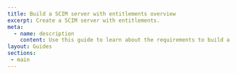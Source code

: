```yaml
---
title: Build a SCIM server with entitlements overview
excerpt: Create a SCIM server with entitlements.
meta:
  - name: description
    content: Use this guide to learn about the requirements to build a SCIM 2.0 server to support the exchange of entitlements between a downstream app and an Okta integration.
layout: Guides
sections:
 - main
---
```

